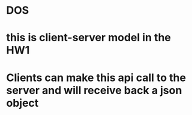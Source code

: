 # DOS
# this is client-server model in the HW1
# Clients can make this api call to the server and will receive back a json object 
